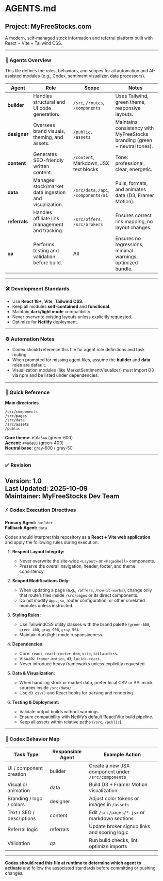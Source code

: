 # AGENTS.md
## Project: MyFreeStocks.com
A modern, self-managed stock information and referral platform built with React + Vite + Tailwind CSS.

---

### 🧠 Agents Overview
This file defines the roles, behaviors, and scopes for all automation and AI-assisted modules (e.g., Codex, sentiment visualizer, data processors).

| Agent | Role | Scope | Notes |
|--------|------|--------|-------|
| **builder** | Handles structural and UI code generation. | `/src`, `/routes`, `/components` | Uses Tailwind, green theme, responsive layouts. |
| **designer** | Oversees brand visuals, theming, and assets. | `/public`, `/assets` | Maintains consistency with MyFreeStocks branding (green + neutral tones). |
| **content** | Generates SEO-friendly written content. | `/content`, Markdown, JSX text blocks | Tone: professional, clear, energetic. |
| **data** | Manages stock/market data ingestion and visualization. | `/src/data`, `/api`, `/components/ai` | Pulls, formats, and animates data (D3, Framer Motion). |
| **referrals** | Handles affiliate link management and tracking. | `/src/offers`, `/src/brokers` | Ensures correct link mapping, no layout changes. |
| **qa** | Performs testing and validation before build. | All | Ensures no regressions, minimal warnings, optimized bundle. |

---

### 🛠 Development Standards
- Use **React 18+**, **Vite**, **Tailwind CSS**.
- Keep all modules **self-contained** and **functional**.
- Maintain **dark/light mode** compatibility.
- Never overwrite existing layouts unless explicitly requested.
- Optimize for **Netlify** deployment.

---

### ⚙️ Automation Notes
- Codex should reference this file for agent role definitions and task routing.
- When prompted for missing agent files, assume the **builder** and **data** roles are default.
- Visualization modules (like MarketSentimentVisualizer) must import D3 via npm and be listed under dependencies.

---

### 🧩 Quick Reference
**Main directories**
```
/src/components
/src/pages
/src/data
/src/assets
/public
```

**Core theme:** `#16a34a` (green-600)  
**Accent:** `#4ade80` (green-400)  
**Neutral base:** gray-900 / gray-50  

---

### ✅ Revision
**Version:** 1.0  
**Last Updated:** 2025-10-09  
**Maintainer:** MyFreeStocks Dev Team
---

### ⚡ Codex Execution Directives

**Primary Agent:** `builder`  
**Fallback Agent:** `data`  

Codex should interpret this repository as a **React + Vite web application** and apply the following rules during execution:

1. **Respect Layout Integrity:**  
   - Never overwrite the site-wide `<Layout>` or `<PageShell>` components.  
   - Preserve the overall navigation, header, footer, and theme consistency.

2. **Scoped Modifications Only:**  
   - When updating a page (e.g., `/offers`, `/how-it-works`), change only that route’s files inside `/src/pages` or its direct components.  
   - Do not modify `App.jsx`, router configuration, or other unrelated modules unless instructed.

3. **Styling Rules:**  
   - Use TailwindCSS utility classes with the brand palette (`green-600`, `green-400`, `gray-900`, `gray-50`).  
   - Maintain dark/light mode responsiveness.

4. **Dependencies:**  
   - Core: `react`, `react-router-dom`, `vite`, `tailwindcss`.  
   - Visuals: `framer-motion`, `d3`, `lucide-react`.  
   - Never introduce heavy frameworks unless explicitly requested.

5. **Data & Visualization:**  
   - When handling stock or market data, prefer local CSV or API mock sources inside `/src/data/`.  
   - Use `d3.csv()` and React hooks for parsing and rendering.

6. **Testing & Deployment:**  
   - Validate output builds without warnings.  
   - Ensure compatibility with Netlify’s default React/Vite build pipeline.  
   - Keep all assets within relative paths (`/src`, `/public`).

---

### 🧭 Codex Behavior Map
| Task Type | Responsible Agent | Example Action |
|------------|------------------|----------------|
| UI / component creation | builder | Create a new JSX component under `/src/components` |
| Visual or animation | data | Build D3 + Framer Motion visualization |
| Branding / logo / colors | designer | Adjust color tokens or images in `/assets` |
| Text / SEO / descriptions | content | Edit `/src/pages/*.jsx` or markdown sections |
| Referral logic | referrals | Update broker signup links and scoring logic |
| Validation | qa | Run build checks, lint, optimize imports |

---

**Codex should read this file at runtime to determine which agent to activate** and follow the associated standards before committing or pushing changes.
